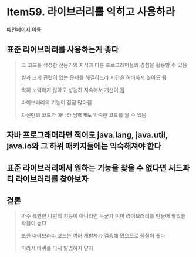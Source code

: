 # Item59. 라이브러리를 익히고 사용하라

[메인페이지 이동](../README.md)

## 표준 라이브러리를 사용하는게 좋다
> 그 코드를 작성한 전문가의 지식과 다른 프로그래머들의 경험을 활용할 수 있음
> 
> 일과 크게 관련이 없는 문제를 해결하느라 시간을 허비하지 않아도 됨
> 
> 딱히 노력하지 않아도 성능히 지속해서 개선이 됨
> 
> 라이브러리의 기능이 점점 많아짐
> 
> 자신만의 코드가 아니라 남에게도 익숙한 코드를 짤 수 있음

## 자바 프로그래머라면 적어도 java.lang, java.util, java.io와 그 하위 패키지들에는 익숙해져야 한다

## 표준 라이브러리에서 원하는 기능을 찾을 수 없다면 서드파티 라이브러리를 찾아보자

## 결론

> 아주 특별한 나만의 기능이 아니라면 누군가 이미 라이브러리를 만들어 놓았을 확률이 높다
> 
> 또한 라이브러리 코드는 여러 개발자가 검증해 왔으므로 품질이 좋다
> 
> 따라서 바퀴를 다시 발명하지 말자